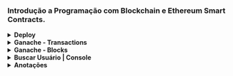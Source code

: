 <h3>Introdução a Programação com Blockchain e Ethereum Smart Contracts.</h3>

<details>
    <summary><strong>Deploy</strong></summary>
    <br />
    <img src="" align="center">
</details>

<details>
    <summary><strong>Ganache - Transactions</strong></summary>
    <br />
    <img src="" align="center">
</details>

<details>
    <summary><strong>Ganache - Blocks</strong></summary>
    <br />
    <img src="" align="center">
</details>

<details>
    <summary><strong>Buscar Usuário | Console</strong></summary>
    <br />
    <img src="" align="center">
</details>

<details>
    <summary><strong>Anotações</strong></summary>
    <br />
    <ul>
        <li>
            <a 
                href="http://remix.ethereum.org/#optimize=false&evmVersion=null&version=soljson-v0.5.17+commit.d19bba13.jsruns=200">
                Ethereum
            </a>
        </li>
        <li>
            <a 
                href="https://www.trufflesuite.com/ganache">
                Ganache
            </a>
        </li>
    </ul>
    <pre>
    node .\server.js 
    Running at
    http://localhost:3300
    </pre>
</details>